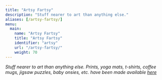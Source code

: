```yaml
---
title: "Artsy Fartsy"
description: "Stuff nearer to art than anything else."
aliases: [/artsy-fartsy/]
menu:
  main:
    name: "Artsy Fartsy"
    title: "Artsy Fartsy"
    identifier: "artsy"
    url: "/artsy-fartsy/"
    weight: 70
---
```



*Stuff nearer to art than anything else. Prints, yoga mats, t-shirts, coffee mugs, jigsaw puzzles, baby onsies, etc. have been made available [here](https://moondeer.art)*